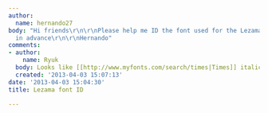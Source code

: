 ```yaml
---
author:
  name: hernando27
body: "Hi friends\r\n\r\nPlease help me ID the font used for the Lezama text\r\n\r\nThanks
  in advance\r\n\r\nHernando"
comments:
- author:
    name: Ryuk
  body: Looks like [[http://www.myfonts.com/search/times|Times]] italic to me.
  created: '2013-04-03 15:07:13'
date: '2013-04-03 15:04:30'
title: Lezama font ID

---
```

